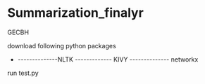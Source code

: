 # Summarization_finalyr
GECBH




download following python packages
 - --------------NLTK
 ------------- KIVY
 -------------- networkx
  
run test.py
